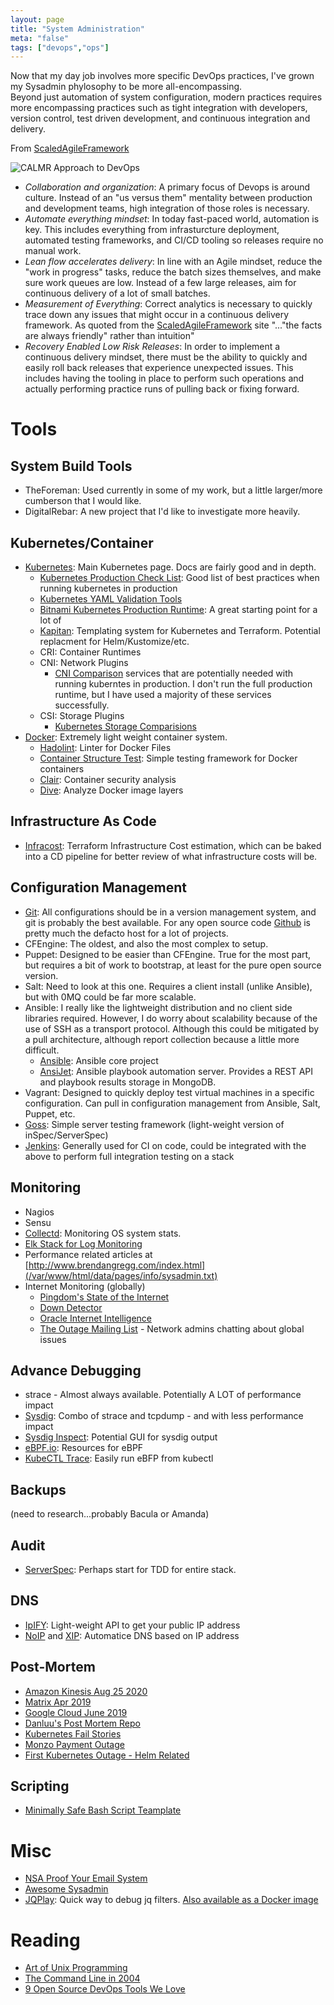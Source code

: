 ```yaml
---
layout: page
title: "System Administration"
meta: "false"
tags: ["devops","ops"]
---
```


Now that my day job involves more specific DevOps practices, I've grown my Sysadmin phylosophy to be more all-encompassing.  
Beyond just automation of system configuration, modern practices requires more encompassing practices such as tight
integration with developers, version control, test driven development, and continuous integration and delivery.

From [ScaledAgileFramework](https://www.scaledagileframework.com/devops)

![CALMR Approach to DevOps](/assets/info/sysadmin/DevOps_F01_WP.png)

- *Collaboration and organization*: A primary focus of Devops is around culture.  Instead of an "us versus them" mentality
between production and development teams, high integration of those roles is necessary.
- *Automate everything mindset*: In today fast-paced world, automation is key.  This includes everything from infrasturcture
deployment, automated testing frameworks, and CI/CD tooling so releases require no manual work.
- *Lean flow accelerates delivery*: In line with an Agile mindset, reduce the "work in progress" tasks, reduce the batch
sizes themselves, and make sure work queues are low.  Instead of a few large releases, aim for continuous delivery of a lot
of small batches.
- *Measurement of Everything*: Correct analytics is necessary to quickly trace down any issues that might occur in a 
continuous delivery framework.  As quoted from the [ScaledAgileFramework](https://www.scaledagileframework.com/devops)  site 
"..."the facts are always friendly" rather than intuition"
- *Recovery Enabled Low Risk Releases*: In order to implement a continuous delivery mindset, there must be the ability to 
quickly and easily roll back releases that experience unexpected issues.  This includes having the tooling in place to 
perform such operations and actually performing practice runs of pulling back or fixing forward.

# Tools

## System Build Tools

- TheForeman: Used currently in some of my work, but a little larger/more cumberson that I would like.
- DigitalRebar: A new project that I'd like to investigate more heavily.


## Kubernetes/Container

- [Kubernetes](https://kubernetes.io/): Main Kubernetes page.  Docs are fairly
good and in depth.
  - [Kubernetes Production Check List](https://learnk8s.io/production-best-practices/): Good list of best practices when running kubernetes in production
  - [Kubernetes YAML Validation Tools](https://learnk8s.io/validating-kubernetes-yaml)
  - [Bitnami Kubernetes Production Runtime](https://kubeprod.io/): A great starting point for a lot of 
  - [Kapitan](https://kapitan.dev/): Templating system for Kubernetes and Terraform.  Potential replacment for Helm/Kustomize/etc.
  - CRI: Container Runtimes
  - CNI: Network Plugins
    - [CNI Comparison](https://itnext.io/benchmark-results-of-kubernetes-network-plugins-cni-over-10gbit-s-network-updated-april-2019-4a9886efe9c4)
services that are potentially needed with running kuberntes in production.  I don't run the full
production runtime, but I have used a majority of these services successfully.
  - CSI: Storage Plugins
    - [Kubernetes Storage Comparisions](https://medium.com/volterra-io/kubernetes-storage-performance-comparison-v2-2020-updated-1c0b69f0dcf4)
- [Docker](https://www.docker.com/): Extremely light weight container system.
  - [Hadolint](https://github.com/hadolint/hadolint): Linter for Docker Files
  - [Container Structure Test](https://github.com/GoogleContainerTools/container-structure-test): Simple testing framework for Docker containers
  - [Clair](https://github.com/coreos/clair): Container security analysis
  - [Dive](https://github.com/wagoodman/dive): Analyze Docker image layers

## Infrastructure As Code

- [Infracost](https://www.infracost.io/): Terraform Infrastructure Cost estimation, which can be baked into a CD pipeline for better review of what infrastructure costs will be.

## Configuration Management

- [Git](https://git-scm.com/):  All configurations should be in a version management system, and git is probably the best available.  For any open source code [Github](https://github.com/) is pretty much the defacto host for a lot of projects.
- CFEngine:  The oldest, and also the most complex to setup.
- Puppet:  Designed to be easier than CFEngine.  True for the most part, but requires a bit of work to bootstrap, at least for the pure open source version.
- Salt:  Need to look at this one.  Requires a client install (unlike Ansible), but with 0MQ could be far more scalable.
- Ansible:  I really like the lightweight distribution and no client side libraries required.  However, I do worry about scalability because of the use of SSH as a transport protocol.  Although this could be mitigated by a pull architecture, although report collection because a little more difficult.
  - [Ansible](https://github.com/ansible/ansible): Ansible core project
  - [AnsiJet](https://github.com/hiddentao/ansijet): Ansible playbook automation server.  Provides a REST API and playbook results storage in MongoDB.
- Vagrant: Designed to quickly deploy test virtual machines in a specific configuration.  Can pull in configuration management from Ansible, Salt, Puppet, etc.
- [Goss](https://github.com/aelsabbahy/goss): Simple server testing framework (light-weight version of inSpec/ServerSpec)
- [Jenkins](https://jenkins-ci.org/): Generally used for CI on code, could be integrated with the above to perform
full integration testing on a stack


## Monitoring 

- Nagios
- Sensu
- [Collectd](http://collectl.sourceforge.net/): Monitoring OS system stats.
- [Elk Stack for Log Monitoring](https://www.elastic.co/webinars/elk-stack-devops-environment)
- Performance related articles at [http://www.brendangregg.com/index.html](/var/www/html/data/pages/info/sysadmin.txt)
- Internet Monitoring (globally)
  - [Pingdom's State of the Internet](https://livemap.pingdom.com/)
  - [Down Detector](https://downdetector.com/)
  - [Oracle Internet Intelligence](https://map.internetintel.oracle.com/)
  - [The Outage Mailing List](https://puck.nether.net/pipermail/outages/) - Network admins chatting about global issues

## Advance Debugging

- strace - Almost always available.  Potentially A LOT of performance impact
- [Sysdig](https://github.com/draios/sysdig): Combo of strace and tcpdump - and with less performance impact
- [Sysdig Inspect](https://github.com/draios/sysdig-inspect): Potential GUI for sysdig output
- [eBPF.io](https://ebpf.io/): Resources for eBPF
- [KubeCTL Trace](https://github.com/iovisor/kubectl-trace): Easily run eBFP from
kubectl




## Backups 
(need to research...probably Bacula or Amanda)

## Audit 

- [ServerSpec](http://serverspec.org): Perhaps start for TDD for entire stack.

## DNS

- [IpIFY](https://www.ipify.org/): Light-weight API to get your public IP address
- [NoIP](https://nip.io/) and [XIP](http://xip.io/): Automatice DNS based on IP address

## Post-Mortem

- [Amazon Kinesis Aug 25 2020](https://aws.amazon.com/message/11201/)
- [Matrix Apr 2019](https://matrix.org/blog/2019/05/08/post-mortem-and-remediations-for-apr-11-security-incident)
- [Google Cloud June 2019](https://status.cloud.google.com/incident/cloud-networking/19009)
- [Danluu's Post Mortem Repo](https://github.com/danluu/post-mortems)
- [Kubernetes Fail Stories](https://github.com/hjacobs/kubernetes-failure-stories)
- [Monzo Payment Outage](https://community.monzo.com/t/resolved-current-account-payments-may-fail-major-outage-27-10-2017/26296/95)
- [First Kubernetes Outage - Helm Related](https://engineering.saltside.se/our-first-kubernetes-outage-c6b9249cfd3a)

## Scripting

- [Minimally Safe Bash Script Teamplate](https://betterdev.blog/minimal-safe-bash-script-template/)

# Misc

- [NSA Proof Your Email System](http://sealedabstract.com/code/nsa-proof-your-e-mail-in-2-hours/)
- [Awesome Sysadmin](https://github.com/kahun/awesome-sysadmin)
- [JQPlay](https://jqplay.org/): Quick way to debug jq filters.  [Also available as a Docker image](https://github.com/munntjlx/jqplay)

# Reading

- [Art of Unix Programming](http://www.faqs.org/docs/artu/)
- [The Command Line in 2004](http://garote.bdmonkeys.net/commandline/index.html)
- [9 Open Source DevOps Tools We Love](http://devops.com/2015/08/07/9-open-source-devops-tools-love/)
